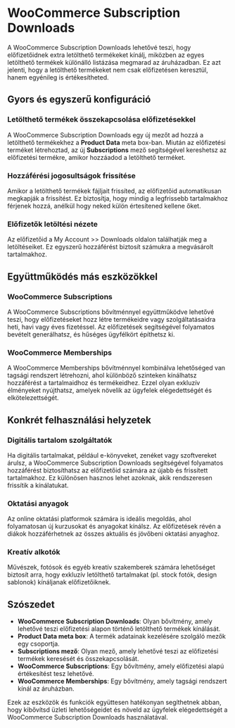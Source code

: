 # WooCommerce Subscription Downloads

A WooCommerce Subscription Downloads lehetővé teszi, hogy előfizetőidnek extra letölthető termékeket kínálj, miközben az egyes letölthető termékek különálló listázása megmarad az áruházadban. Ez azt jelenti, hogy a letölthető termékeket nem csak előfizetésen keresztül, hanem egyénileg is értékesítheted.

## Gyors és egyszerű konfiguráció

### Letölthető termékek összekapcsolása előfizetésekkel

A WooCommerce Subscription Downloads egy új mezőt ad hozzá a letölthető termékekhez a **Product Data** meta box-ban. Miután az előfizetési terméket létrehoztad, az új **Subscriptions** mező segítségével kereshetsz az előfizetési termékre, amikor hozzáadod a letölthető terméket.

### Hozzáférési jogosultságok frissítése

Amikor a letölthető termékek fájljait frissíted, az előfizetőid automatikusan megkapják a frissítést. Ez biztosítja, hogy mindig a legfrissebb tartalmakhoz férjenek hozzá, anélkül hogy neked külön értesítened kellene őket.

### Előfizetők letöltési nézete

Az előfizetőid a My Account >> Downloads oldalon találhatják meg a letöltéseiket. Ez egyszerű hozzáférést biztosít számukra a megvásárolt tartalmakhoz.

## Együttműködés más eszközökkel

### WooCommerce Subscriptions

A WooCommerce Subscriptions bővítménnyel együttműködve lehetővé teszi, hogy előfizetéseket hozz létre termékeidre vagy szolgáltatásaidra heti, havi vagy éves fizetéssel. Az előfizetések segítségével folyamatos bevételt generálhatsz, és hűséges ügyfélkört építhetsz ki.

### WooCommerce Memberships

A WooCommerce Memberships bővítménnyel kombinálva lehetőséged van tagsági rendszert létrehozni, ahol különböző szinteken kínálhatsz hozzáférést a tartalmaidhoz és termékeidhez. Ezzel olyan exkluzív élményeket nyújthatsz, amelyek növelik az ügyfelek elégedettségét és elkötelezettségét.

## Konkrét felhasználási helyzetek

### Digitális tartalom szolgáltatók

Ha digitális tartalmakat, például e-könyveket, zenéket vagy szoftvereket árulsz, a WooCommerce Subscription Downloads segítségével folyamatos hozzáférést biztosíthatsz az előfizetőid számára az újabb és frissített tartalmakhoz. Ez különösen hasznos lehet azoknak, akik rendszeresen frissítik a kínálatukat.

### Oktatási anyagok

Az online oktatási platformok számára is ideális megoldás, ahol folyamatosan új kurzusokat és anyagokat kínálsz. Az előfizetések révén a diákok hozzáférhetnek az összes aktuális és jövőbeni oktatási anyaghoz.

### Kreatív alkotók

Művészek, fotósok és egyéb kreatív szakemberek számára lehetőséget biztosít arra, hogy exkluzív letölthető tartalmakat (pl. stock fotók, design sablonok) kínáljanak előfizetőiknek.

## Szószedet

- **WooCommerce Subscription Downloads**: Olyan bővítmény, amely lehetővé teszi előfizetési alapon történő letölthető termékek kínálását.
- **Product Data meta box**: A termék adatainak kezelésére szolgáló mezők egy csoportja.
- **Subscriptions mező**: Olyan mező, amely lehetővé teszi az előfizetési termékek keresését és összekapcsolását.
- **WooCommerce Subscriptions**: Egy bővítmény, amely előfizetési alapú értékesítést tesz lehetővé.
- **WooCommerce Memberships**: Egy bővítmény, amely tagsági rendszert kínál az áruházban.

Ezek az eszközök és funkciók együttesen hatékonyan segíthetnek abban, hogy kibővítsd üzleti lehetőségeidet és növeld az ügyfelek elégedettségét a WooCommerce Subscription Downloads használatával.